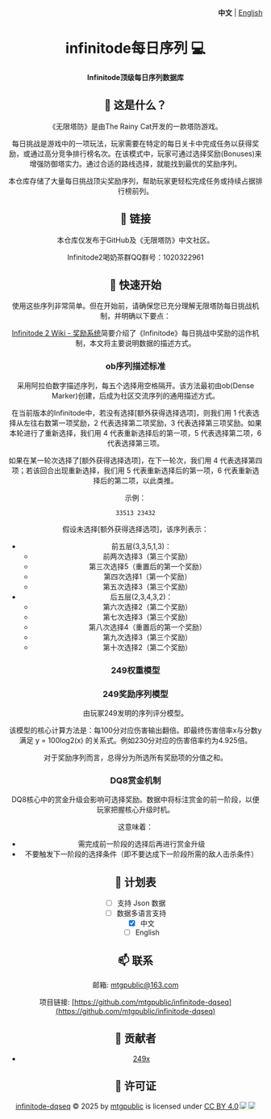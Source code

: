 <p align="right">
   <strong>中文</strong> | <a href="./README.md">English</a>
</p>
<div align="center">
<h1 align="center" style="font-weight: bold;">infinitode每日序列 💻</h1>
<p align="center" style="font-weight: bold;">Infinitode顶级每日序列数据库</p>

## 📌 这是什么？

《无限塔防》是由The Rainy Cat开发的一款塔防游戏。  

每日挑战是游戏中的一项玩法，玩家需要在特定的每日关卡中完成任务以获得奖励，或通过高分竞争排行榜名次。在该模式中，玩家可通过选择奖励(Bonuses)来增强防御塔实力。通过合适的路线选择，就能找到最优的奖励序列。  

本仓库存储了大量每日挑战顶尖奖励序列，帮助玩家更轻松完成任务或持续占据排行榜前列。

## 🔗 链接

本仓库仅发布于GitHub及《无限塔防》中文社区。

Infinitode2喝奶茶群QQ群号：1020322961  

## 🚀 快速开始

使用这些序列非常简单。但在开始前，请确保您已充分理解无限塔防每日挑战机制，并明确以下要点：

[Infinitode 2 Wiki - 奖励系统](https://infinitode-2.fandom.com/wiki/Bonuses)简要介绍了《Infinitode》每日挑战中奖励的运作机制，本文将主要说明数据的描述方式。

### ob序列描述标准

采用阿拉伯数字描述序列，每五个选择用空格隔开。该方法最初由ob(Dense Marker)创建，后成为社区交流序列的通用描述方式。

在当前版本的Infinitode中，若没有选择[额外获得选择选项]，则我们用 1 代表选择从左往右数第一项奖励，2 代表选择第二项奖励，3 代表选择第三项奖励。如果本轮进行了重新选择，我们用 4 代表重新选择后的第一项，5 代表选择第二项，6 代表选择第三项。

如果在某一轮次选择了[额外获得选择选项]，在下一轮次，我们用 4 代表选择第四项；若该回合出现重新选择，我们用 5 代表重新选择后的第一项，6 代表重新选择后的第二项，以此类推。

示例：
```
33513 23432
```

假设未选择[额外获得选择选项]，该序列表示：
- 前五层(3,3,5,1,3)：
  - 前两次选择3（第三个奖励）
  - 第三次选择5（重置后的第一个奖励）
  - 第四次选择1（第一个奖励）
  - 第五次选择3（第三个奖励）
- 后五层(2,3,4,3,2)：
  - 第六次选择2（第二个奖励）
  - 第七次选择3（第三个奖励）
  - 第八次选择4（重置后的第一个奖励）
  - 第九次选择3（第三个奖励）
  - 第十次选择2（第二个奖励）

### 249权重模型

### 249奖励序列模型  

由玩冢249发明的序列评分模型。

该模型的核心计算方法是：每100分对应伤害输出翻倍。即最终伤害倍率x与分数y满足 y = 100log2(x) 的关系式。例如230分对应的伤害倍率约为4.925倍。

对于奖励序列而言，总得分为所选所有奖励项的分值之和。

### DQ8赏金机制

DQ8核心中的赏金升级会影响可选择奖励。数据中将标注赏金的前一阶段，以便玩家把握核心升级时机。

这意味着：  
- 需完成前一阶段的选择后再进行赏金升级  
- 不要触发下一阶段的选择条件（即不要达成下一阶段所需的敌人击杀条件）  

## 📝 计划表

- [ ] 支持 Json 数据
- [ ] 数据多语言支持
  - [x] 中文
  - [ ] English

## 📫 联系

邮箱: mtgpublic@163.com

项目链接: [https://github.com/mtgpublic/infinitode-dqseq](https://github.com/mtgpublic/infinitode-dqseq)

## 🤝 贡献者

- [249x](https://github.com/249x)

## 📜 许可证

<a href="https://github.com/mtgpublic/infinitode-dqseq">infinitode-dqseq</a> © 2025 by <a href="https://github.com/mtgpublic">mtgpublic</a> is licensed under <a href="https://creativecommons.org/licenses/by/4.0/">CC BY 4.0</a><img src="https://mirrors.creativecommons.org/presskit/icons/cc.svg" style="max-width: 1em;max-height:1em;margin-left: .2em;"><img src="https://mirrors.creativecommons.org/presskit/icons/by.svg" style="max-width: 1em;max-height:1em;margin-left: .2em;">